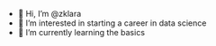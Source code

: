 - 👋 Hi, I’m @zklara
- 👀 I’m interested in starting a career in data science
- 🌱 I’m currently learning the basics


<!---
zklara/zklara is a ✨ special ✨ repository because its `README.md` (this file) appears on your GitHub profile.
You can click the Preview link to take a look at your changes.
--->

